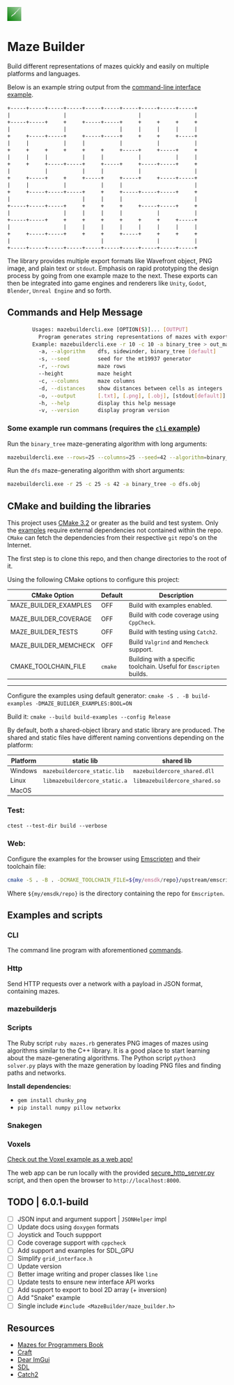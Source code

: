 ![Release screenshot](examples/Voxels/textures/maze_in_green_32x32.bmp)

# Maze Builder

Build different representations of mazes quickly and easily on multiple platforms and languages.

Below is an example string output from the [command-line interface example](#examples-and-scripts).
```
+-----+-----+-----+-----+-----+-----+-----+-----+-----+-----+
|                 |                       |                 |
+-----+-----+     +     +-----+-----+     +     +     +     +
|                 |                 |     |     |     |     |
+     +-----+-----+     +-----+-----+     +     +     +-----+
|     |           |     |           |           |           |
+     +     +     +     +     +     +-----+     +-----+     +
|     |     |           |     |           |           |     |
+     +     +-----+-----+     +-----+     +-----+-----+     +
|           |           |     |           |                 |
+     +-----+     +     +-----+     +-----+     +-----+-----+
|     |           |           |     |                       |
+     +-----+-----+-----+     +     +-----+-----+-----+     +
|                       |     |     |                       |
+-----+-----+-----+     +     +     +     +-----+-----+     +
|                 |     |     |     |           |           |
+-----+-----+     +     +     +     +     +     +     +-----+
|                 |     |     |     |     |     |     |     |
+     +-----+-----+     +     +     +-----+     +     +     +
|                             |                 |           |
+-----+-----+-----+-----+-----+-----+-----+-----+-----+-----+
```

The library provides multiple export formats like Wavefront object, PNG image, and plain text or `stdout`.
Emphasis on rapid prototyping the design process by going from one example maze to the next.
These exports can then be integrated into game engines and renderers like `Unity`, `Godot`, `Blender`, `Unreal Engine` and so forth.

## Commands and Help Message

```sh
        Usages: mazebuildercli.exe [OPTION(S)]... [OUTPUT]
          Program generates string representations of mazes with export formats
        Example: mazebuildercli.exe -r 10 -c 10 -a binary_tree > out_maze.txt
          -a, --algorithm    dfs, sidewinder, binary_tree [default]
          -s, --seed         seed for the mt19937 generator
          -r, --rows         maze rows
          --height           maze height
          -c, --columns      maze columns
          -d, --distances    show distances between cells as integers
          -o, --output       [.txt], [.png], [.obj], [stdout[default]]
          -h, --help         display this help message
          -v, --version      display program version
```

### Some example run commans (requires the [`cli` example](#examples-and-scripts))

Run the `binary_tree` maze-generating algorithm with long arguments:
```sh
mazebuildercli.exe --rows=25 --columns=25 --seed=42 --algorithm=binary_tree --output=bt.obj
```

Run the `dfs` maze-generating algorithm with short arguments:
```sh
mazebuildercli.exe -r 25 -c 25 -s 42 -a binary_tree -o dfs.obj
```

## CMake and building the libraries

This project uses [CMake 3.2](https://cmake.org) or greater as the build and test system.
Only the [examples](#examples-and-scripts) require external dependencies not contained within the repo.
`CMake` can fetch the dependencies from their respective `git` repo's on the Internet.

The first step is to clone this repo, and then change directories to the root of it.

Using the following CMake options to configure this project:


| CMake Option | Default | Description |
|--------------|---------|------------ |
| MAZE_BUILDER_EXAMPLES | OFF | Build with examples enabled. |
| MAZE_BUILDER_COVERAGE | OFF | Build with code coverage using `CppCheck`. |
| MAZE_BUILDER_TESTS | OFF | Build with testing using `Catch2`. |
| MAZE_BUILDER_MEMCHECK | OFF | Build `Valgrind` and `Memcheck` support. |
| CMAKE_TOOLCHAIN_FILE | `cmake` | Building with a specific toolchain. Useful for `Emscripten` builds. |

---

Configure the examples using default generator: `cmake -S . -B build-examples -DMAZE_BUILDER_EXAMPLES:BOOL=ON`

Build it: `cmake --build build-examples --config Release`

By default, both a shared-object library and static library are produced.
The shared and static files have different naming conventions depending on the platform:

| Platform | static lib | shared lib |
| -------- | ---- | ---- |
| Windows | `mazebuildercore_static.lib` | `mazebuildercore_shared.dll` |
| Linux | `libmazebuildercore_static.a` | `libmazebuildercore_shared.so` |
| MacOS | | |

### Test:
`ctest --test-dir build --verbose`

### Web:

Configure the examples for the browser using [Emscripten](https://emscripten.org/) and their toolchain file:

```sh
cmake -S . -B . -DCMAKE_TOOLCHAIN_FILE=${my/emsdk/repo}/upstream/emscripten/cmake/Modules/Platform/Emscripten.cmake 
```

Where `${my/emsdk/repo}` is the directory containing the repo for `Emscripten`.

## Examples and scripts

### CLI
The command line program with aforementioned [commands](#commands-and-help-message).

### Http
Send HTTP requests over a network with a payload in JSON format, containing mazes.

### mazebuilderjs

### Scripts

The Ruby script `ruby mazes.rb` generates PNG images of mazes using algorithms similar to the C++ library.
It is a good place to start learning about the maze-generating algorithms.
The Python script `python3 solver.py` plays with the maze generation by loading PNG files and finding paths and networks.

**Install dependencies:**
  - `gem install chunky_png`
  - `pip install numpy pillow networkx`

### Snakegen

### Voxels

[Check out the Voxel example as a web app!](https://jade-semifreddo-f24ef0.netlify.app/)

The web app can be run locally with the provided [secure_http_server.py](scripts/secure_http_server.py) script, and then open the browser to `http://localhost:8000`.


## TODO | 6.0.1-build

 - [ ] JSON input and argument support | `JSONHelper` impl
 - [ ] Update docs using `doxygen` formats
 - [ ] Joystick and Touch suppport
 - [ ] Code coverage support with `cppcheck`
 - [ ] Add support and examples for SDL_GPU
 - [ ] Simplify `grid_interface.h`
 - [ ] Update version
 - [ ] Better image writing and proper classes like `line`
 - [ ] Update tests to ensure new interface API works
 - [ ] Add support to export to bool 2D array (+ inversion)
 - [ ] Add "Snake" example
 - [ ] Single include `#include <MazeBuilder/maze_builder.h>`

## Resources
 - [Mazes for Programmers Book](https://www.jamisbuck.org/mazes/)
 - [Craft](https://github.com/fogleman/Craft)
 - [Dear ImGui](https://github.com/ocornut/imgui)
 - [SDL](https://github.com/libsdl-org/SDL)
 - [Catch2](https://github.com/catchorg/Catch2)

